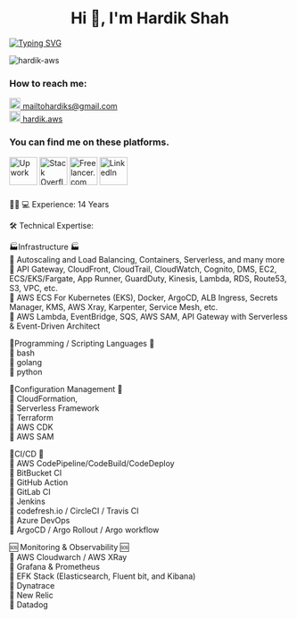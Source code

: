 <h1 align="center">Hi 👋, I'm Hardik Shah</h1>

<a align="center" href="https://git.io/typing-svg"><img src="https://readme-typing-svg.demolab.com?font=Fira+Code&size=22&duration=10000&pause=1000&vCenter=true&multiline=true&random=false&width=1000&lines=A+Cloud+Solution+Architect+%2F+DevOps+Engineer+with+13+years+of+experience." alt="Typing SVG" /></a>


<p align="left"> <img src="https://komarev.com/ghpvc/?username=hardik-aws&label=Profile%20views&color=0e75b6&style=flat" alt="hardik-aws" /> </p>

### How to reach me:
<div>
  <a href="mailto:mailtohardiks@gmail.com">
    <img alt="Email" width="20" src="https://cdn4.iconfinder.com/data/icons/social-media-logos-6/512/112-gmail_email_mail-1024.png"> mailtohardiks@gmail.com
  </a>
</div>

<div>
  <a href="skype:hardik.aws?chat">
    <img alt="Skype" width="20" src="https://cdn.icon-icons.com/icons2/405/PNG/512/Skype_40679.png"> hardik.aws
  </a>
</div>



### You can find me on these platforms.
[<img alt="Upwork" width="50" src="https://cdn.icon-icons.com/icons2/2108/PNG/512/upwork_icon_130799.png">](https://www.upwork.com/freelancers/shahhardik)
[<img alt="Stack Overflow" width="50" src="https://cdn.icon-icons.com/icons2/2699/PNG/512/stackoverflow_logo_icon_167968.png">](https://stackoverflow.com/users/7407849/hardik-shah)
[<img alt="Freelancer.com" width="50" src="https://cdn.icon-icons.com/icons2/2699/PNG/512/freelancer_logo_icon_171122.png">](https://www.freelancer.com/u/hardikshah435)
[<img alt="LinkedIn" width="50" src="https://cdn.icon-icons.com/icons2/99/PNG/512/linkedin_socialnetwork_17441.png">](https://www.linkedin.com/in/hardik-aws/)

###
👨🏻 💻 Experience: 14 Years <br>

🛠️ Technical Expertise: <br>

🏭Infrastructure 🏭 <br>
🔅 Autoscaling and Load Balancing, Containers, Serverless, and many more <br>
🔅 API Gateway, CloudFront, CloudTrail, CloudWatch, Cognito, DMS, EC2, ECS/EKS/Fargate, App Runner, GuardDuty, Kinesis, Lambda, RDS, Route53, S3, VPC, etc. <br>
🔅 AWS ECS For Kubernetes (EKS), Docker, ArgoCD, ALB Ingress, Secrets Manager, KMS, AWS Xray, Karpenter, Service Mesh, etc. <br>
🔅 AWS Lambda, EventBridge, SQS, AWS SAM, API Gateway with Serverless & Event-Driven Architect <br>

🤖Programming / Scripting Languages 🤖 <br>
🔅 bash <br>
🔅 golang <br>
🔅 python <br> 

👾Configuration Management 👾  <br> 
🔅 CloudFormation,  <br> 
🔅 Serverless Framework <br> 
🔅 Terraform  <br> 
🔅 AWS CDK <br> 
🔅 AWS SAM <br> 

🦾CI/CD 🦾  <br> 
🔅 AWS CodePipeline/CodeBuild/CodeDeploy <br> 
🔅 BitBucket CI <br> 
🔅 GitHub Action <br> 
🔅 GitLab CI <br> 
🔅 Jenkins  <br> 
🔅 codefresh.io / CircleCI / Travis CI <br> 
🔅 Azure DevOps <br> 
🔅 ArgoCD / Argo Rollout / Argo workflow <br> 

🆘 Monitoring & Observability 🆘 <br> 
🔅 AWS Cloudwarch / AWS XRay <br> 
🔅 Grafana & Prometheus <br> 
🔅 EFK Stack (Elasticsearch, Fluent bit, and Kibana) <br> 
🔅 Dynatrace <br> 
🔅 New Relic <br> 
🔅 Datadog <br> 


